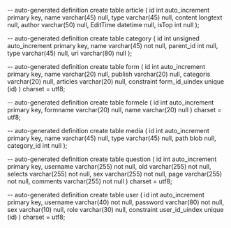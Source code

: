 -- auto-generated definition
create table article
(
  id       int auto_increment
    primary key,
  name     varchar(45) null,
  type     varchar(45) null,
  content  longtext    null,
  author   varchar(50) null,
  EditTime datetime    null,
  isTop    int         null
);

-- auto-generated definition
create table category
(
  id        int unsigned auto_increment
    primary key,
  name      varchar(45) not null,
  parent_id int         null,
  type      varchar(45) null,
  uri       varchar(80) null
);

-- auto-generated definition
create table form
(
  id        int auto_increment
    primary key,
  name      varchar(20) null,
  publish   varchar(20) null,
  categoris varchar(20) null,
  articles  varchar(20) null,
  constraint form_id_uindex
  unique (id)
)
  charset = utf8;

-- auto-generated definition
create table formele
(
  id       int auto_increment
    primary key,
  formname varchar(20) null,
  name     varchar(20) null
)
  charset = utf8;

-- auto-generated definition
create table media
(
  id          int auto_increment
    primary key,
  name        varchar(45) null,
  type        varchar(45) null,
  path        blob        null,
  category_id int         null
);

-- auto-generated definition
create table question
(
  id       int auto_increment
    primary key,
  username varchar(255) not null,
  old      varchar(255) not null,
  selects  varchar(255) not null,
  sex      varchar(255) not null,
  page     varchar(255) not null,
  comments varchar(255) not null
)
  charset = utf8;

-- auto-generated definition
create table user
(
  id       int auto_increment
    primary key,
  username varchar(40) not null,
  password varchar(80) not null,
  sex      varchar(10) null,
  role     varchar(30) null,
  constraint user_id_uindex
  unique (id)
)
  charset = utf8;

